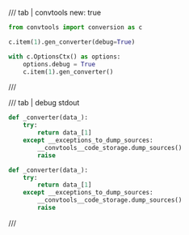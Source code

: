 /// tab | convtools
    new: true

```python
from convtools import conversion as c

c.item(1).gen_converter(debug=True)

with c.OptionsCtx() as options:
    options.debug = True
    c.item(1).gen_converter()

```
///

/// tab | debug stdout
```python
def _converter(data_):
    try:
        return data_[1]
    except __exceptions_to_dump_sources:
        __convtools__code_storage.dump_sources()
        raise

def _converter(data_):
    try:
        return data_[1]
    except __exceptions_to_dump_sources:
        __convtools__code_storage.dump_sources()
        raise


```
///

